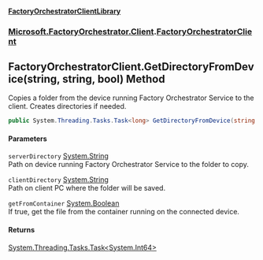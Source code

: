 #### [FactoryOrchestratorClientLibrary](./FactoryOrchestratorClientLibrary.md 'FactoryOrchestratorClientLibrary')
### [Microsoft.FactoryOrchestrator.Client](./Microsoft-FactoryOrchestrator-Client.md 'Microsoft.FactoryOrchestrator.Client').[FactoryOrchestratorClient](./Microsoft-FactoryOrchestrator-Client-FactoryOrchestratorClient.md 'Microsoft.FactoryOrchestrator.Client.FactoryOrchestratorClient')
## FactoryOrchestratorClient.GetDirectoryFromDevice(string, string, bool) Method
Copies a folder from the device running Factory Orchestrator Service to the client. Creates directories if needed.  
```csharp
public System.Threading.Tasks.Task<long> GetDirectoryFromDevice(string serverDirectory, string clientDirectory, bool getFromContainer=false);
```
#### Parameters
<a name='Microsoft-FactoryOrchestrator-Client-FactoryOrchestratorClient-GetDirectoryFromDevice(string_string_bool)-serverDirectory'></a>
`serverDirectory` [System.String](https://docs.microsoft.com/en-us/dotnet/api/System.String 'System.String')  
Path on device running Factory Orchestrator Service to the folder to copy.  
  
<a name='Microsoft-FactoryOrchestrator-Client-FactoryOrchestratorClient-GetDirectoryFromDevice(string_string_bool)-clientDirectory'></a>
`clientDirectory` [System.String](https://docs.microsoft.com/en-us/dotnet/api/System.String 'System.String')  
Path on client PC where the folder will be saved.  
  
<a name='Microsoft-FactoryOrchestrator-Client-FactoryOrchestratorClient-GetDirectoryFromDevice(string_string_bool)-getFromContainer'></a>
`getFromContainer` [System.Boolean](https://docs.microsoft.com/en-us/dotnet/api/System.Boolean 'System.Boolean')  
If true, get the file from the container running on the connected device.  
  
#### Returns
[System.Threading.Tasks.Task&lt;](https://docs.microsoft.com/en-us/dotnet/api/System.Threading.Tasks.Task-1 'System.Threading.Tasks.Task')[System.Int64](https://docs.microsoft.com/en-us/dotnet/api/System.Int64 'System.Int64')[&gt;](https://docs.microsoft.com/en-us/dotnet/api/System.Threading.Tasks.Task-1 'System.Threading.Tasks.Task')  
